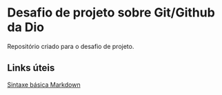 # Desafio de projeto sobre Git/Github da Dio
Repositório criado para o desafio de projeto.

## Links úteis
[Sintaxe básica Markdown](https://www.markdownguide.org/basic-syntax/)
